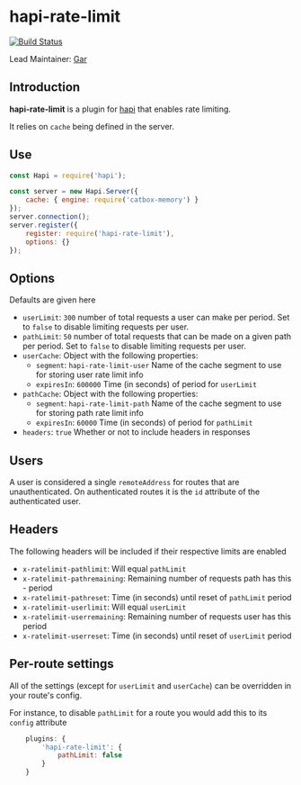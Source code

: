 # hapi-rate-limit

[![Build Status](https://travis-ci.org/wraithgar/hapi-rate-limit.svg?branch=master)](http://travis-ci.org/wraithgar/hapi-rate-limit)

Lead Maintainer: [Gar](https://github.com/wraithgar)

## Introduction

**hapi-rate-limit** is a plugin for [hapi](http://hapijs.com) that enables rate limiting.

It relies on `cache` being defined in the server.

## Use

```javascript
const Hapi = require('hapi');

const server = new Hapi.Server({
    cache: { engine: require('catbox-memory') }
});
server.connection();
server.register({
    register: require('hapi-rate-limit'),
    options: {}
});
```

## Options

Defaults are given here

- `userLimit`: `300` number of total requests a user can make per period. Set to `false` to disable limiting requests per user.
- `pathLimit`: `50` number of total requests that can be made on a given path per period. Set to `false` to disable limiting requests per user.
- `userCache`: Object with the following properties:
    *  `segment`: `hapi-rate-limit-user` Name of the cache segment to use for storing user rate limit info
    * `expiresIn`: `600000` Time (in seconds) of period for `userLimit`
- `pathCache`: Object with the following properties:
	- `segment`: `hapi-rate-limit-path` Name of the cache segment to use for storing path rate limit info
	- `expiresIn`: `60000` Time (in seconds) of period for `pathLimit`
- `headers`: `true` Whether or not to include headers in responses

## Users

A user is considered a single `remoteAddress` for routes that are unauthenticated. On authenticated routes it is the `id` attribute of the authenticated user.

## Headers

The following headers will be included if their respective limits are enabled

- `x-ratelimit-pathlimit`: Will equal `pathLimit`
- `x-ratelimit-pathremaining`: Remaining number of requests path has this - period
- `x-ratelimit-pathreset`: Time (in seconds) until reset of `pathLimit` period
- `x-ratelimit-userlimit`: Will equal `userLimit`
- `x-ratelimit-userremaining`: Remaining number of requests user has this period
- `x-ratelimit-userreset`: Time (in seconds) until reset of `userLimit` period

## Per-route settings

All of the settings (except for `userLimit` and `userCache`) can be overridden in your route's config.

For instance, to disable `pathLimit` for a route you would add this to its `config` attribute

```javascript
    plugins: {
        'hapi-rate-limit': {
            pathLimit: false
        }
    }
```
